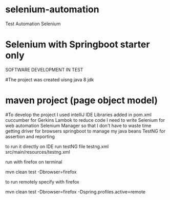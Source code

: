 # selenium-automation

Test Automation Selenium 

# Selenium with Springboot starter only

SOFTWARE DEVELOPMENT IN TEST

#The project was created uisng java 8 jdk

# maven project (page object model)

#To develop the project I used intelliJ IDE
Libraries added in pom.xml
cuccumber for Gerkins
Lambok to reduce code I need to write
Selenium for web automation
Selenium Manager so that I don't have to waste time getting driver for browsers
springboot to manage my java beans
TestNG for assertion and reporting

to run it directly on IDE
run testNG file
testng.xml
src/main/resources/testng.xml


run with firefox on terminal

mvn clean test -Dbrowser=firefox


to run remotely specify  with firefox

mvn clean test -Dbrowser=firefox -Dspring.profiles.active=remote










